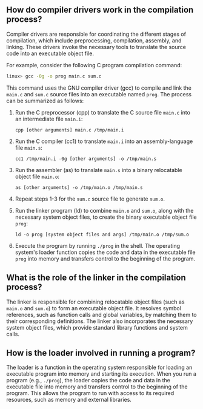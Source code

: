 ## How do compiler drivers work in the compilation process?

Compiler drivers are responsible for coordinating the different stages of compilation, which include preprocessing, compilation, assembly, and linking. These drivers invoke the necessary tools to translate the source code into an executable object file.

For example, consider the following C program compilation command:

```sh
linux> gcc -Og -o prog main.c sum.c
```

This command uses the GNU compiler driver (gcc) to compile and link the `main.c` and `sum.c` source files into an executable named `prog`. The process can be summarized as follows:

1. Run the C preprocessor (cpp) to translate the C source file `main.c` into an intermediate file `main.i`:

   ```
   cpp [other arguments] main.c /tmp/main.i
   ```

2. Run the C compiler (cc1) to translate `main.i` into an assembly-language file `main.s`:

   ```
   cc1 /tmp/main.i -0g [other arguments] -o /tmp/main.s
   ```

3. Run the assembler (as) to translate `main.s` into a binary relocatable object file `main.o`:

   ```
   as [other arguments] -o /tmp/main.o /tmp/main.s
   ```

4. Repeat steps 1-3 for the `sum.c` source file to generate `sum.o`.

5. Run the linker program (ld) to combine `main.o` and `sum.o`, along with the necessary system object files, to create the binary executable object file `prog`:

   ```
   ld -o prog [system object files and args] /tmp/main.o /tmp/sum.o
   ```

6. Execute the program by running `./prog` in the shell. The operating system's loader function copies the code and data in the executable file `prog` into memory and transfers control to the beginning of the program.

## What is the role of the linker in the compilation process?

The linker is responsible for combining relocatable object files (such as `main.o` and `sum.o`) to form an executable object file. It resolves symbol references, such as function calls and global variables, by matching them to their corresponding definitions. The linker also incorporates the necessary system object files, which provide standard library functions and system calls.

## How is the loader involved in running a program?

The loader is a function in the operating system responsible for loading an executable program into memory and starting its execution. When you run a program (e.g., `./prog`), the loader copies the code and data in the executable file into memory and transfers control to the beginning of the program. This allows the program to run with access to its required resources, such as memory and external libraries.